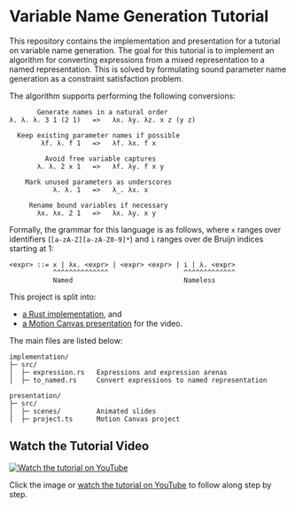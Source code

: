 # Variable Name Generation Tutorial

This repository contains the implementation and presentation for a tutorial on variable name generation.
The goal for this tutorial is to implement an algorithm for converting expressions from a mixed representation to a named representation.
This is solved by formulating sound parameter name generation as a constraint satisfaction problem.

The algorithm supports performing the following conversions:

```
       Generate names in a natural order
λ. λ. λ. 3 1 (2 1)   =>   λx. λy. λz. x z (y z)

  Keep existing parameter names if possible
        λf. λ. f 1   =>   λf. λx. f x

         Avoid free variable captures
       λ. λ. 2 x 1   =>   λf. λy. f x y

    Mark unused parameters as underscores
           λ. λ. 1   =>   λ_. λx. x

     Rename bound variables if necessary
       λx. λx. 2 1   =>   λx. λy. x y
```

Formally, the grammar for this language is as follows, where `x` ranges over identifiers (`[a-zA-Z][a-zA-Z0-9]*`) and `i` ranges over de Bruijn indices starting at 1:

```
<expr> ::= x | λx. <expr> | <expr> <expr> | i | λ. <expr>
           ^^^^^^^^^^^^^^                   ^^^^^^^^^^^^^
           Named                            Nameless
```

This project is split into:

- [a Rust implementation](./implementation/README.md), and
- [a Motion Canvas presentation](./presentation/README.md) for the video.

The main files are listed below:

```
implementation/
├─ src/
│  ├─ expression.rs   Expressions and expression arenas
│  ├─ to_named.rs     Convert expressions to named representation

presentation/
├─ src/
│  ├─ scenes/         Animated slides
│  ├─ project.ts      Motion Canvas project
```

## Watch the Tutorial Video

[![Watch the tutorial on YouTube](https://img.youtube.com/vi/3TdDwkXtBd0/maxresdefault.jpg)](https://youtu.be/3TdDwkXtBd0)

Click the image or [watch the tutorial on YouTube](https://youtu.be/3TdDwkXtBd0) to follow along step by step.
